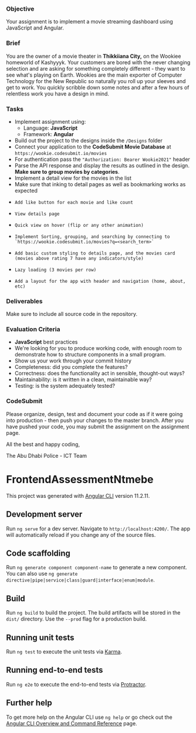 ### Objective

Your assignment is to implement a movie streaming dashboard using JavaScript and Angular.

### Brief

You are the owner of a movie theater in **Thikkiiana City,** on the Wookiee homeworld of Kashyyyk. Your customers are bored with the never changing selection and are asking for something completely different - they want to see what's playing on Earth. Wookies are the main exporter of Computer Technology for the New Republic so naturally you roll up your sleeves and get to work. You quickly scribble down some notes and after a few hours of relentless work you have a design in mind.

### Tasks

- Implement assignment using:
  - Language: **JavaScript**
  - Framework: **Angular**
- Build out the project to the designs inside the `/Designs` folder
- Connect your application to the **CodeSubmit Movie Database** at `https://wookie.codesubmit.io/movies`
- For authentication pass the `"Authorization: Bearer Wookie2021"` header
- Parse the API response and display the results as outlined in the design. **Make sure to group movies by categories**.
- Implement a detail view for the movies in the list
- Make sure that inking to detail pages as well as bookmarking works as expected
-     Add like button for each movie and like count
-     View details page
-     Quick view on hover (flip or any other animation)
-     Implement Sorting, grouping, and searching by connecting to `https://wookie.codesubmit.io/movies?q=<search_term>`
-     Add basic custom styling to details page, and the movies card (movies above rating 7 have any indicators/style)
-     Lazy loading (3 movies per row)
-     Add a layout for the app with header and navigation (home, about, etc)

### Deliverables

Make sure to include all source code in the repository.

### Evaluation Criteria

- **JavaScript** best practices
- We're looking for you to produce working code, with enough room to demonstrate how to structure components in a small program.
- Show us your work through your commit history
- Completeness: did you complete the features?
- Correctness: does the functionality act in sensible, thought-out ways?
- Maintainability: is it written in a clean, maintainable way?
- Testing: is the system adequately tested?

### CodeSubmit

Please organize, design, test and document your code as if it were
going into production - then push your changes to the master branch. After you have pushed your code, you may submit the assignment on the assignment page.

All the best and happy coding,

The Abu Dhabi Police - ICT Team

# FrontendAssessmentNtmebe

This project was generated with [Angular CLI](https://github.com/angular/angular-cli) version 11.2.11.

## Development server

Run `ng serve` for a dev server. Navigate to `http://localhost:4200/`. The app will automatically reload if you change any of the source files.

## Code scaffolding

Run `ng generate component component-name` to generate a new component. You can also use `ng generate directive|pipe|service|class|guard|interface|enum|module`.

## Build

Run `ng build` to build the project. The build artifacts will be stored in the `dist/` directory. Use the `--prod` flag for a production build.

## Running unit tests

Run `ng test` to execute the unit tests via [Karma](https://karma-runner.github.io).

## Running end-to-end tests

Run `ng e2e` to execute the end-to-end tests via [Protractor](http://www.protractortest.org/).

## Further help

To get more help on the Angular CLI use `ng help` or go check out the [Angular CLI Overview and Command Reference](https://angular.io/cli) page.
